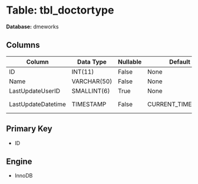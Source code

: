 # Table: tbl_doctortype

**Database:** dmeworks

## Columns

| Column | Data Type | Nullable | Default | Extra |
|--------|-----------|----------|---------|-------|
| ID | INT(11) | False | None | AUTO_INCREMENT |
| Name | VARCHAR(50) | False | None | None |
| LastUpdateUserID | SMALLINT(6) | True | None | None |
| LastUpdateDatetime | TIMESTAMP | False | CURRENT_TIMESTAMP | ON UPDATE CURRENT_TIMESTAMP |

## Primary Key
- ID

## Engine
- InnoDB
